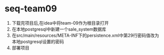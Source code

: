 # seq-team09

1. 下载完项目后,在idea中将team-09作为根目录打开
2. 在本地postgresql中新建一个sale_system数据库
3. 在src/main/resources/META-INF下的persistence.xml中第29行密码值改为本地postgresql设置的密码
4. 部署项目
